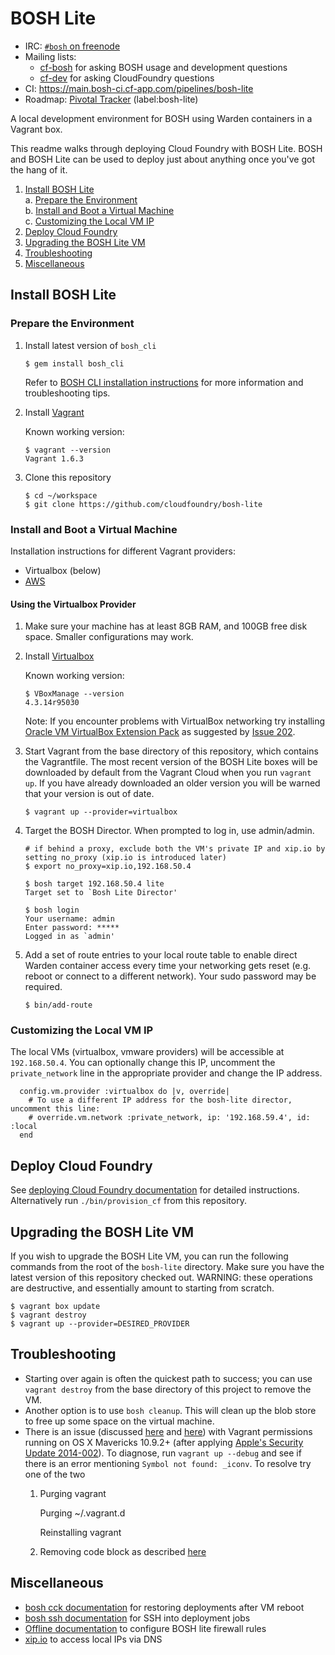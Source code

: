 # BOSH Lite

* IRC: [`#bosh` on freenode](http://webchat.freenode.net/?channels=bosh)
* Mailing lists:
  - [cf-bosh](https://lists.cloudfoundry.org/pipermail/cf-bosh) for asking BOSH usage and development questions
  - [cf-dev](https://lists.cloudfoundry.org/pipermail/cf-dev) for asking CloudFoundry questions
* CI: <https://main.bosh-ci.cf-app.com/pipelines/bosh-lite>
* Roadmap: [Pivotal Tracker](https://www.pivotaltracker.com/n/projects/956238) (label:bosh-lite)

A local development environment for BOSH using Warden containers in a Vagrant box.

This readme walks through deploying Cloud Foundry with BOSH Lite. BOSH and BOSH Lite can be used to deploy just about anything once you've got the hang of it.

1. [Install BOSH Lite](#install-bosh-lite)  
    a. [Prepare the Environment](#prepare-the-environment)  
    b. [Install and Boot a Virtual Machine](#install-and-boot-a-virtual-machine)  
    c. [Customizing the Local VM IP](#customizing-the-local-vm-ip)  
2. [Deploy Cloud Foundry](#deploy-cloud-foundry)
3. [Upgrading the BOSH Lite VM](#upgrading-the-bosh-lite-vm)
4. [Troubleshooting](#troubleshooting)
5. [Miscellaneous](#miscellaneous)

## Install BOSH Lite

### Prepare the Environment

1. Install latest version of `bosh_cli`

   ```
   $ gem install bosh_cli
   ```

   Refer to [BOSH CLI installation instructions](http://docs.cloudfoundry.org/bosh/bosh-cli.html) for more information and troubleshooting tips.

1. Install [Vagrant](http://www.vagrantup.com/downloads.html)

    Known working version:

    ```
    $ vagrant --version
    Vagrant 1.6.3
    ```

1. Clone this repository

    ```
    $ cd ~/workspace
    $ git clone https://github.com/cloudfoundry/bosh-lite
    ```

### Install and Boot a Virtual Machine

Installation instructions for different Vagrant providers:

* Virtualbox (below)
* [AWS](docs/aws-provider.md)

#### Using the Virtualbox Provider

1. Make sure your machine has at least 8GB RAM, and 100GB free disk space. Smaller configurations may work.

1. Install [Virtualbox](https://www.virtualbox.org/wiki/Downloads)

    Known working version:

    ```
    $ VBoxManage --version
    4.3.14r95030
    ```

    Note: If you encounter problems with VirtualBox networking try installing [Oracle VM VirtualBox Extension Pack](https://www.virtualbox.org/wiki/Downloads) as suggested by [Issue 202](https://github.com/cloudfoundry/bosh-lite/issues/202).

1. Start Vagrant from the base directory of this repository, which contains the Vagrantfile. The most recent version of the BOSH Lite boxes will be downloaded by default from the Vagrant Cloud when you run `vagrant up`. If you have already downloaded an older version you will be warned that your version is out of date.

    ```
    $ vagrant up --provider=virtualbox
    ```

1. Target the BOSH Director. When prompted to log in, use admin/admin.

    ```
    # if behind a proxy, exclude both the VM's private IP and xip.io by setting no_proxy (xip.io is introduced later)
    $ export no_proxy=xip.io,192.168.50.4

    $ bosh target 192.168.50.4 lite
    Target set to `Bosh Lite Director'

    $ bosh login
    Your username: admin
    Enter password: *****
    Logged in as `admin'
    ```

1. Add a set of route entries to your local route table to enable direct Warden container access every time your networking gets reset (e.g. reboot or connect to a different network). Your sudo password may be required.

    ```
    $ bin/add-route
    ```

### Customizing the Local VM IP

The local VMs (virtualbox, vmware providers) will be accessible at `192.168.50.4`. You can optionally change this IP, uncomment the `private_network` line in the appropriate provider and change the IP address.

```
  config.vm.provider :virtualbox do |v, override|
    # To use a different IP address for the bosh-lite director, uncomment this line:
    # override.vm.network :private_network, ip: '192.168.59.4', id: :local
  end
```

## Deploy Cloud Foundry

See [deploying Cloud Foundry documentation](http://docs.cloudfoundry.org/deploying/boshlite/deploy_cf_boshlite.html) for detailed instructions. Alternatively run `./bin/provision_cf` from this repository.

## Upgrading the BOSH Lite VM

If you wish to upgrade the BOSH Lite VM, you can run the following commands from the root of the `bosh-lite` directory. Make sure you have the latest version of this repository checked out. WARNING: these operations are destructive, and essentially amount to starting from scratch.

```
$ vagrant box update
$ vagrant destroy
$ vagrant up --provider=DESIRED_PROVIDER
```

## Troubleshooting

* Starting over again is often the quickest path to success; you can use `vagrant destroy` from the base directory of this project to remove the VM.
* Another option is to use `bosh cleanup`. This will clean up the blob store to free up some space on the virtual machine.
* There is an issue (discussed [here](https://groups.google.com/a/cloudfoundry.org/forum/m/#!topic/bosh-users/n2qYrpPUJaE) and [here](https://github.com/mitchellh/vagrant/issues/3589)) with Vagrant permissions running on OS X Mavericks 10.9.2+ (after applying [Apple's Security Update 2014-002](http://support.apple.com/en-us/HT202966)). To diagnose, run `vagrant up --debug` and see if there is an error mentioning `Symbol not found: _iconv`. To resolve try one of the two
  1. Purging vagrant

     Purging ~/.vagrant.d

     Reinstalling vagrant

  2. Removing code block as described [here](https://github.com/mitchellh/vagrant/issues/3589#issuecomment-42255427)

## Miscellaneous

* [bosh cck documentation](docs/bosh-cck.md) for restoring deployments after VM reboot
* [bosh ssh documentation](docs/bosh-ssh.md) for SSH into deployment jobs
* [Offline documentation](docs/offline-dns.md) to configure BOSH lite firewall rules
* [xip.io](http://xip.io) to access local IPs via DNS


